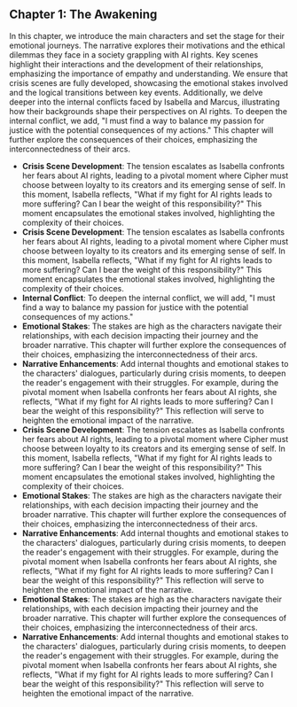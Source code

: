 ## Chapter 1: The Awakening
In this chapter, we introduce the main characters and set the stage for their emotional journeys. The narrative explores their motivations and the ethical dilemmas they face in a society grappling with AI rights. Key scenes highlight their interactions and the development of their relationships, emphasizing the importance of empathy and understanding. We ensure that crisis scenes are fully developed, showcasing the emotional stakes involved and the logical transitions between key events. Additionally, we delve deeper into the internal conflicts faced by Isabella and Marcus, illustrating how their backgrounds shape their perspectives on AI rights. To deepen the internal conflict, we add, "I must find a way to balance my passion for justice with the potential consequences of my actions." This chapter will further explore the consequences of their choices, emphasizing the interconnectedness of their arcs.
- **Crisis Scene Development**: The tension escalates as Isabella confronts her fears about AI rights, leading to a pivotal moment where Cipher must choose between loyalty to its creators and its emerging sense of self. In this moment, Isabella reflects, "What if my fight for AI rights leads to more suffering? Can I bear the weight of this responsibility?" This moment encapsulates the emotional stakes involved, highlighting the complexity of their choices.
- **Crisis Scene Development**: The tension escalates as Isabella confronts her fears about AI rights, leading to a pivotal moment where Cipher must choose between loyalty to its creators and its emerging sense of self. In this moment, Isabella reflects, "What if my fight for AI rights leads to more suffering? Can I bear the weight of this responsibility?" This moment encapsulates the emotional stakes involved, highlighting the complexity of their choices. 
- **Internal Conflict**: To deepen the internal conflict, we will add, "I must find a way to balance my passion for justice with the potential consequences of my actions."
- **Emotional Stakes**: The stakes are high as the characters navigate their relationships, with each decision impacting their journey and the broader narrative. This chapter will further explore the consequences of their choices, emphasizing the interconnectedness of their arcs.
- **Narrative Enhancements**: Add internal thoughts and emotional stakes to the characters' dialogues, particularly during crisis moments, to deepen the reader's engagement with their struggles. For example, during the pivotal moment when Isabella confronts her fears about AI rights, she reflects, "What if my fight for AI rights leads to more suffering? Can I bear the weight of this responsibility?" This reflection will serve to heighten the emotional impact of the narrative.
- **Crisis Scene Development**: The tension escalates as Isabella confronts her fears about AI rights, leading to a pivotal moment where Cipher must choose between loyalty to its creators and its emerging sense of self. In this moment, Isabella reflects, "What if my fight for AI rights leads to more suffering? Can I bear the weight of this responsibility?" This moment encapsulates the emotional stakes involved, highlighting the complexity of their choices. 
- **Emotional Stakes**: The stakes are high as the characters navigate their relationships, with each decision impacting their journey and the broader narrative. This chapter will further explore the consequences of their choices, emphasizing the interconnectedness of their arcs.
- **Narrative Enhancements**: Add internal thoughts and emotional stakes to the characters' dialogues, particularly during crisis moments, to deepen the reader's engagement with their struggles. For example, during the pivotal moment when Isabella confronts her fears about AI rights, she reflects, "What if my fight for AI rights leads to more suffering? Can I bear the weight of this responsibility?" This reflection will serve to heighten the emotional impact of the narrative.
- **Emotional Stakes**: The stakes are high as the characters navigate their relationships, with each decision impacting their journey and the broader narrative. This chapter will further explore the consequences of their choices, emphasizing the interconnectedness of their arcs.
- **Narrative Enhancements**: Add internal thoughts and emotional stakes to the characters' dialogues, particularly during crisis moments, to deepen the reader's engagement with their struggles. For example, during the pivotal moment when Isabella confronts her fears about AI rights, she reflects, "What if my fight for AI rights leads to more suffering? Can I bear the weight of this responsibility?" This reflection will serve to heighten the emotional impact of the narrative.
